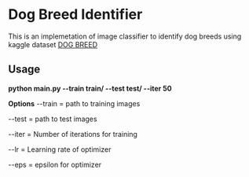 # Dog Breed Identifier

This is an implemetation of image classifier to identify dog breeds using kaggle dataset [DOG BREED](https://www.kaggle.com/c/dog-breed-identification)

## Usage 
__python main.py --train train/ --test test/ --iter 50__

__Options__
--train = path to training images

--test = path to test images

--iter = Number of iterations for training

--lr = Learning rate of optimizer

--eps = epsilon for optimizer
